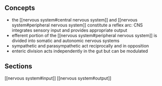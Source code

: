 ## Concepts
- the [[nervous system#central nervous system]] and [[nervous system#peripheral nervous system]] constitute a reflex arc: CNS integrates sensory input and provides appropriate output
- efferent portion of the [[nervous system#peripheral nervous system]] is divided into somatic and autonomic nervous systems
- sympathetic and parasympathetic act reciprocally and in opposition
- enteric division acts independently in the gut but can be modulated

## Sections
[[nervous system#input]]
[[nervous system#output]]